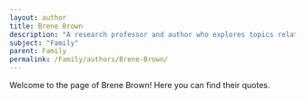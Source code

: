 ```yaml
---
layout: author
title: Brene Brown
description: "A research professor and author who explores topics related to vulnerability, courage, and the importance of connections in families."
subject: "Family"
parent: Family
permalink: /Family/authors/Brene-Brown/
---
```


Welcome to the page of Brene Brown! Here you can find their quotes.

